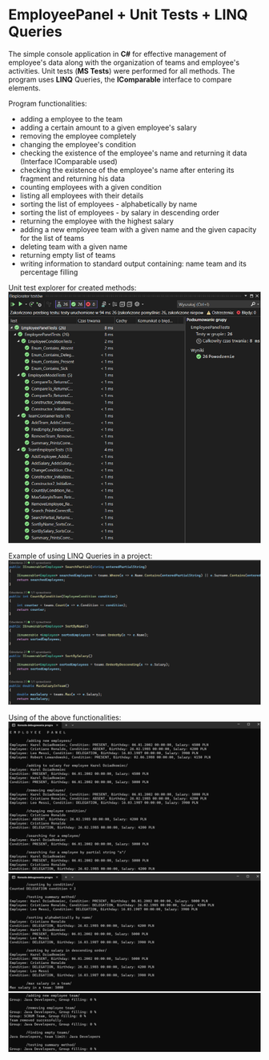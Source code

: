 # EmployeePanel + Unit Tests + LINQ Queries

The simple console application in **C#** for effective management of employee's data along with the organization of teams and employee's activities. Unit tests (**MS Tests**) were performed for all methods. The program uses **LINQ** Queries, the **IComparable** interface to compare elements.

Program functionalities:
- adding a employee to the team
- adding a certain amount to a given employee's salary
- removing the employee completely
- changing the employee's condition
- checking the existence of the employee's name and returning it data (Interface IComparable used)
- checking the existence of the employee's name after entering its fragment and returning his data
- counting employees with a given condition
- listing all employees with their details
- sorting the list of employees - alphabetically by name
- sorting the list of employees - by salary in descending order
- returning the employee with the highest salary
- adding a new employee team with a given name and the given capacity for the list of teams
- deleting team with a given name
- returning empty list of teams
- writing information to standard output containing: name team and its percentage filling

Unit test explorer for created methods:
![1](https://github.com/karoldziadkowiec/EmployeePanel-UnitTests-LINQ/blob/master/photos/1.png)

Example of using LINQ Queries in a project:
![2](https://github.com/karoldziadkowiec/EmployeePanel-UnitTests-LINQ/blob/master/photos/2.png)

Using of the above functionalities:
![3](https://github.com/karoldziadkowiec/EmployeePanel-UnitTests-LINQ/blob/master/photos/3.png)
![4](https://github.com/karoldziadkowiec/EmployeePanel-UnitTests-LINQ/blob/master/photos/4.png)
![5](https://github.com/karoldziadkowiec/EmployeePanel-UnitTests-LINQ/blob/master/photos/5.png)
